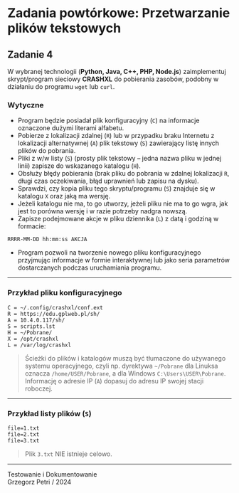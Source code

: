 # Zadania powtórkowe: Przetwarzanie plików tekstowych

## Zadanie 4

W wybranej technologii (**Python, Java, C++, PHP, Node.js**) zaimplementuj skrypt/program sieciowy **CRASHXL** do pobierania zasobów, podobny w działaniu do programu `wget` lub `curl`.

### Wytyczne

- Program będzie posiadał plik konfiguracyjny (`C`) na informacje oznaczone dużymi literami alfabetu.
- Pobierze z lokalizacji zdalnej (`R`) lub w przypadku braku Internetu z lokalizacji alternatywnej (`A`) plik tekstowy (`S`) zawierający listę innych plików do pobrania.
- Pliki z w/w listy (`S`) (prosty plik tekstowy – jedna nazwa pliku w jednej linii) zapisze do wskazanego katalogu (`H`).
- Obsłuży błędy pobierania (brak pliku do pobrania w zdalnej lokalizacji `R`, długi czas oczekiwania, błąd uprawnień lub zapisu na dysku).
- Sprawdzi, czy kopia pliku tego skryptu/programu (`S`) znajduje się w katalogu `X` oraz jaką ma wersję.
- Jeżeli katalogu nie ma, to go utworzy, jeżeli pliku nie ma to go wgra, jak jest to porówna wersję i w razie potrzeby nadgra nowszą.
- Zapisze podejmowane akcje w pliku dziennika (`L`) z datą i godziną w formacie:

```
RRRR-MM-DD hh:mm:ss AKCJA
```

- Program pozwoli na tworzenie nowego pliku konfiguracyjnego przyjmując informacje w formie interaktywnej lub jako seria parametrów dostarczanych podczas uruchamiania programu.

---

### Przykład pliku konfiguracyjnego

```
C = ~/.config/crashxl/conf.ext
R = https://edu.gplweb.pl/sh/
A = 10.4.0.117/sh/
S = scripts.lst
H = ~/Pobrane/
X = /opt/crashxl
L = /var/log/crashxl
```

> Ścieżki do plików i katalogów muszą być tłumaczone do używanego systemu operacyjnego, czyli np. dyrektywa `~/Pobrane` dla Linuksa oznacza `/home/USER/Pobrane`, a dla Windows `C:\Users\USER\Pobrane`. Informację o adresie IP (`A`) dopasuj do adresu IP swojej stacji roboczej.

---

### Przykład listy plików (`S`)

```
file=1.txt
file=2.txt
file=3.txt
```

> Plik `3.txt` NIE istnieje celowo.

---

Testowanie i Dokumentowanie  
Grzegorz Petri / 2024
